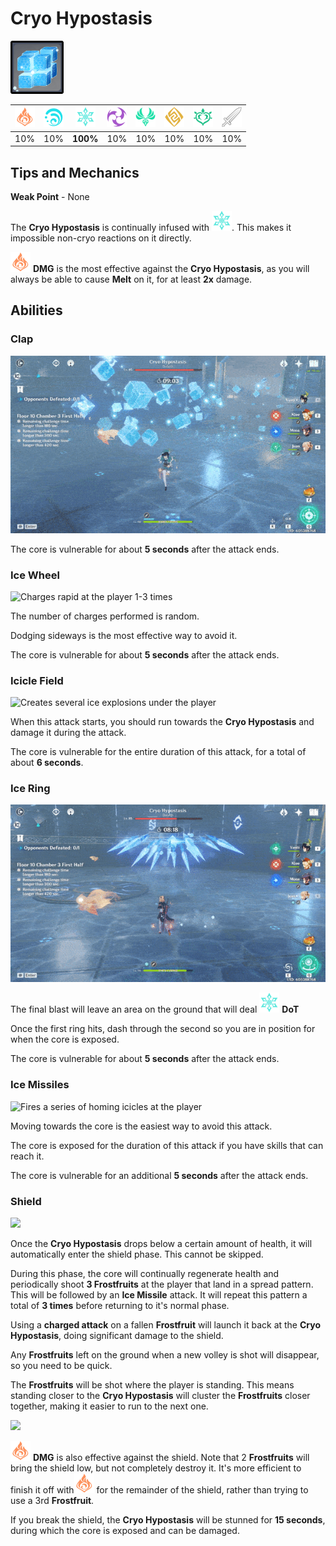 # Cryo Hypostasis

![](../../.gitbook/assets/hypostasis-cryo.png)

| ![](../../.gitbook/assets/pyro_small.png)  | ![](../../.gitbook/assets/hydro_small.png)  | ![](../../.gitbook/assets/cryo_small.png)  | ![](../../.gitbook/assets/electro_small.png)  | ![](../../.gitbook/assets/anemo_small.png)  | ![](../../.gitbook/assets/geo_small.png)  | ![](../../.gitbook/assets/dendro_small.png)  | ![](../../.gitbook/assets/physical_small.png)  |
| :---: | :---: | :---: | :---: | :---: | :---: | :---: | :---: |
| 10% | 10% | **100%** | 10% | 10% | 10% | 10% | 10% |

## Tips and Mechanics

**Weak Point** - None

The **Cryo Hypostasis** is continually infused with ![](../../.gitbook/assets/cryo_small.png). This makes it impossible non-cryo reactions on it directly.

![](../../.gitbook/assets/pyro_small.png) **DMG** is the most effective against the **Cryo Hypostasis**, as you will always be able to cause **Melt** on it, for at least **2x** damage.

## Abilities

### Clap

![Teleports next to the player for a clap attack](../../.gitbook/assets/cryohypo_clap.gif)

The core is vulnerable for about **5 seconds** after the attack ends.

### Ice Wheel

![Charges rapid at the player 1-3 times](../../.gitbook/assets/cryohypo_wheel.gif)

The number of charges performed is random.

Dodging sideways is the most effective way to avoid it.

The core is vulnerable for about **5 seconds** after the attack ends.

### Icicle Field

![Creates several ice explosions under the player](../../.gitbook/assets/cryohypo_spikes.gif)

When this attack starts, you should run towards the **Cryo Hypostasis** and damage it during the attack.

The core is vulnerable for the entire duration of this attack, for a total of about **6 seconds**.

### Ice Ring

![Shoots icicles at the ground 3 times, spreading outwards from the core.](../../.gitbook/assets/cryohypo_ring.gif)

The final blast will leave an area on the ground that will deal ![](../../.gitbook/assets/cryo_small.png) **DoT**

Once the first ring hits, dash through the second so you are in position for when the core is exposed.

The core is vulnerable for about **5 seconds** after the attack ends.

### Ice Missiles

![Fires a series of homing icicles at the player](../../.gitbook/assets/cryohypo_missiles.gif)

Moving towards the core is the easiest way to avoid this attack.

The core is exposed for the duration of this attack if you have skills that can reach it.

The core is vulnerable for an additional **5 seconds** after the attack ends.

### Shield

![](../../.gitbook/assets/cryohypo_shield.gif)

Once the **Cryo Hypostasis** drops below a certain amount of health, it will automatically enter the shield phase. This cannot be skipped.

During this phase, the core will continually regenerate health and periodically shoot **3 Frostfruits** at the player that land in a spread pattern. This will be followed by an **Ice Missile** attack. It will repeat this pattern  a total of **3 times** before returning to it's normal phase.

Using a **charged attack** on a fallen **Frostfruit** will launch it back at the **Cryo Hypostasis**, doing significant damage to the shield.

Any **Frostfruits** left on the ground when a new volley is shot will disappear, so you need to be quick.

The **Frostfruits** will be shot where the player is standing. This means standing closer to the **Cryo Hypostasis** will cluster the **Frostfruits** closer together, making it easier to run to the next one.

![](../../.gitbook/assets/cryohypo_shield_close.gif)

![](../../.gitbook/assets/pyro_small.png) **DMG** is also effective against the shield. Note that 2 **Frostfruits** will bring the shield low, but not completely destroy it. It's more efficient to finish it off with![](../../.gitbook/assets/pyro_small.png) for the remainder of the shield, rather than trying to use a 3rd **Frostfruit**.

If you break the shield, the **Cryo Hypostasis** will be stunned for **15 seconds**, during which the core is exposed and can be damaged.

